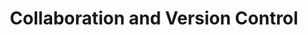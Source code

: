 ---
layout: default
title: Collaboration and Version Control
nav_order: 5
parent: Development Tools & Software
has_children: true
---